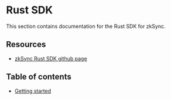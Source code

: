 # Rust SDK

This section contains documentation for the Rust SDK for zkSync.

## Resources

- [zkSync Rust SDK github page](https://github.com/matter-labs/zksync/tree/master/sdk/zksync-rs)

## Table of contents

- [Getting started](./tutorial)
